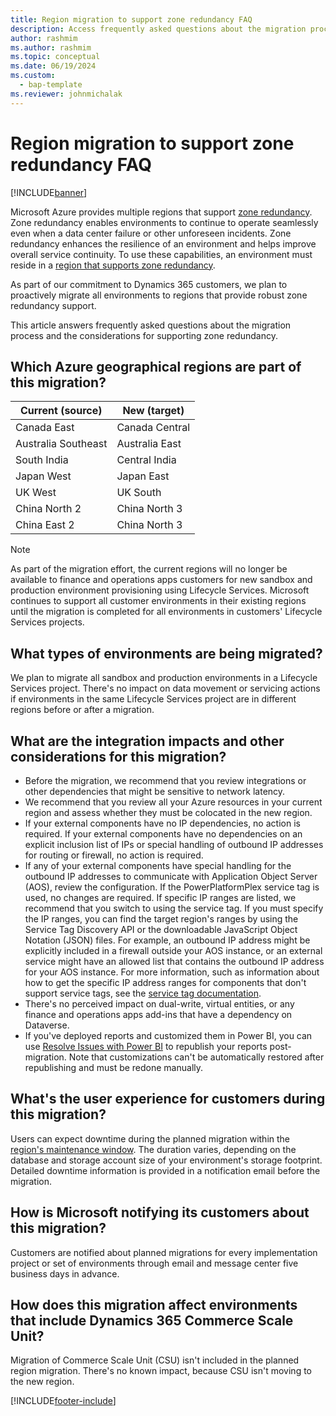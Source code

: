 ```yaml
---
title: Region migration to support zone redundancy FAQ
description: Access frequently asked questions about the migration process and the considerations for supporting zone redundancy.
author: rashmim
ms.author: rashmim
ms.topic: conceptual 
ms.date: 06/19/2024
ms.custom: 
  - bap-template
ms.reviewer: johnmichalak
---
```


# Region migration to support zone redundancy FAQ

[!INCLUDE[banner](../includes/banner.md)]

Microsoft Azure provides multiple regions that support [zone redundancy](/azure/reliability/availability-zones-overview). Zone redundancy enables environments to continue to operate seamlessly even when a data center failure or other unforeseen incidents. Zone redundancy enhances the resilience of an environment and helps improve overall service continuity. To use these capabilities, an environment must reside in a [region that supports zone redundancy](/azure/reliability/availability-zones-service-support).

As part of our commitment to Dynamics 365 customers, we plan to proactively migrate all environments to regions that provide robust zone redundancy support.

This article answers frequently asked questions about the migration process and the considerations for supporting zone redundancy.

## Which Azure geographical regions are part of this migration?

| Current (source) | New (target) |
| --- | --- |
| Canada East | Canada Central |
| Australia Southeast | Australia East |
| South India | Central India |
| Japan West | Japan East |
| UK West | UK South |
| China North 2 | China North 3 |
| China East 2 | China North 3 |

> [!NOTE]
> As part of the migration effort, the current regions will no longer be available to finance and operations apps customers for new sandbox and production environment provisioning using Lifecycle Services. Microsoft continues to support all customer environments in their existing regions until the migration is completed for all environments in customers' Lifecycle Services projects.

## What types of environments are being migrated?

We plan to migrate all sandbox and production environments in a Lifecycle Services project. There's no impact on data movement or servicing actions if environments in the same Lifecycle Services project are in different regions before or after a migration.

## What are the integration impacts and other considerations for this migration?

- Before the migration, we recommend that you review integrations or other dependencies that might be sensitive to network latency.
- We recommend that you review all your Azure resources in your current region and assess whether they must be colocated in the new region.
- If your external components have no IP dependencies, no action is required. If your external components have no dependencies on an explicit inclusion list of IPs or special handling of outbound IP addresses for routing or firewall, no action is required.
- If any of your external components have special handling for the outbound IP addresses to communicate with Application Object Server (AOS), review the configuration. If the PowerPlatformPlex service tag is used, no changes are required. If specific IP ranges are listed, we recommend that you switch to using the service tag. If you must specify the IP ranges, you can find the target region's ranges by using the Service Tag Discovery API or the downloadable JavaScript Object Notation (JSON) files. For example, an outbound IP address might be explicitly included in a firewall outside your AOS instance, or an external service might have an allowed list that contains the outbound IP address for your AOS instance. For more information, such as information about how to get the specific IP address ranges for components that don't support service tags, see the [service tag documentation](/azure/virtual-network/service-tags-overview).
- There's no perceived impact on dual-write, virtual entities, or any finance and operations apps add-ins that have a dependency on Dataverse.
- If you've deployed reports and customized them in Power BI, you can use [Resolve Issues with Power BI](../../dev-itpro/analytics/entity-store-maintenance.md) to republish your reports post-migration. Note that customizations can't be automatically restored after republishing and must be redone manually.

## What's the user experience for customers during this migration?

Users can expect downtime during the planned migration within the [region's maintenance window](/dynamics365/fin-ops-core/dev-itpro/lifecycle-services/planned-maintenance-window-faq). The duration varies, depending on the database and storage account size of your environment's storage footprint. Detailed downtime information is provided in a notification email before the migration.

## How is Microsoft notifying its customers about this migration?

Customers are notified about planned migrations for every implementation project or set of environments through email and message center five business days in advance.

## How does this migration affect environments that include Dynamics 365 Commerce Scale Unit?

Migration of Commerce Scale Unit (CSU) isn't included in the planned region migration. There's no known impact, because CSU isn't moving to the new region.

[!INCLUDE[footer-include](../../../includes/footer-banner.md)]
